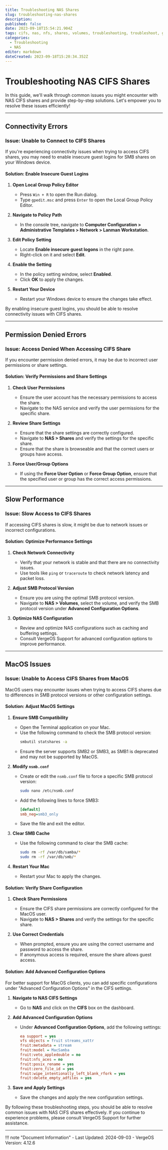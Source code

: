 ```yaml
---
title: Troubleshooting NAS Shares
slug: troubleshooting-nas-shares
description: 
published: false
date: 2023-09-18T15:54:21.904Z
tags: cifs, nas, nfs, shares, volumes, troubleshooting, troubleshoot, guest, lanmanager, smb
categories:
  - Troubleshooting
  - NAS
editor: markdown
dateCreated: 2023-09-18T15:20:34.352Z
---
```


# Troubleshooting NAS CIFS Shares

In this guide, we'll walk through common issues you might encounter with NAS CIFS shares and provide step-by-step solutions. Let's empower you to resolve these issues efficiently!

---

## Connectivity Errors

### Issue: Unable to Connect to CIFS Shares

If you're experiencing connectivity issues when trying to access CIFS shares, you may need to enable insecure guest logins for SMB shares on your Windows device.

#### Solution: Enable Insecure Guest Logins

1. **Open Local Group Policy Editor**
   - Press `Win + R` to open the Run dialog.
   - Type `gpedit.msc` and press `Enter` to open the Local Group Policy Editor.

2. **Navigate to Policy Path**
   - In the console tree, navigate to **Computer Configuration > Administrative Templates > Network > Lanman Workstation**.

3. **Edit Policy Setting**
   - Locate **Enable insecure guest logons** in the right pane.
   - Right-click on it and select **Edit**.

4. **Enable the Setting**
   - In the policy setting window, select **Enabled**.
   - Click **OK** to apply the changes.

5. **Restart Your Device**
   - Restart your Windows device to ensure the changes take effect.

By enabling insecure guest logins, you should be able to resolve connectivity issues with CIFS shares.

---

## Permission Denied Errors

### Issue: Access Denied When Accessing CIFS Share

If you encounter permission denied errors, it may be due to incorrect user permissions or share settings.

#### Solution: Verify Permissions and Share Settings

1. **Check User Permissions**
   - Ensure the user account has the necessary permissions to access the share.
   - Navigate to the NAS service and verify the user permissions for the specific share.

2. **Review Share Settings**
   - Ensure that the share settings are correctly configured.
   - Navigate to **NAS > Shares** and verify the settings for the specific share.
   - Ensure that the share is browseable and that the correct users or groups have access.

3. **Force User/Group Options**
   - If using the **Force User Option** or **Force Group Option**, ensure that the specified user or group has the correct access permissions.

---

## Slow Performance

### Issue: Slow Access to CIFS Shares

If accessing CIFS shares is slow, it might be due to network issues or incorrect configurations.

#### Solution: Optimize Performance Settings

1. **Check Network Connectivity**
   - Verify that your network is stable and that there are no connectivity issues.
   - Use tools like `ping` or `traceroute` to check network latency and packet loss.

2. **Adjust SMB Protocol Version**
   - Ensure you are using the optimal SMB protocol version.
   - Navigate to **NAS > Volumes**, select the volume, and verify the SMB protocol version under **Advanced Configuration Options**.

3. **Optimize NAS Configuration**
   - Review and optimize NAS configurations such as caching and buffering settings.
   - Consult VergeOS Support for advanced configuration options to improve performance.

---

## MacOS Issues

### Issue: Unable to Access CIFS Shares from MacOS

MacOS users may encounter issues when trying to access CIFS shares due to differences in SMB protocol versions or other configuration settings.

#### Solution: Adjust MacOS Settings

1. **Ensure SMB Compatibility**
   - Open the Terminal application on your Mac.
   - Use the following command to check the SMB protocol version:
     ```bash
     smbutil statshares -a
     ```
   - Ensure the server supports SMB2 or SMB3, as SMB1 is deprecated and may not be supported by MacOS.

2. **Modify `nsmb.conf`**
   - Create or edit the `nsmb.conf` file to force a specific SMB protocol version:
     ```bash
     sudo nano /etc/nsmb.conf
     ```
   - Add the following lines to force SMB3:
     ```ini
     [default]
     smb_neg=smb3_only
     ```
   - Save the file and exit the editor.

3. **Clear SMB Cache**
   - Use the following command to clear the SMB cache:
     ```bash
     sudo rm -rf /var/db/samba/*
     sudo rm -rf /var/db/smb/*
     ```

4. **Restart Your Mac**
   - Restart your Mac to apply the changes.

#### Solution: Verify Share Configuration

1. **Check Share Permissions**
   - Ensure the CIFS share permissions are correctly configured for the MacOS user.
   - Navigate to **NAS > Shares** and verify the settings for the specific share.

2. **Use Correct Credentials**
   - When prompted, ensure you are using the correct username and password to access the share.
   - If anonymous access is required, ensure the share allows guest access.

#### Solution: Add Advanced Configuration Options

For better support for MacOS clients, you can add specific configurations under "Advanced Configuration Options" in the CIFS settings.

1. **Navigate to NAS CIFS Settings**
   - Go to **NAS** and click on the **CIFS** box on the dashboard.

2. **Add Advanced Configuration Options**
   - Under **Advanced Configuration Options**, add the following settings:
     ```ini
     ea support = yes
     vfs objects = fruit streams_xattr
     fruit:metadata = stream
     fruit:model = MacSamba
     fruit:veto_appledouble = no
     fruit:nfs_aces = no
     fruit:posix_rename = yes
     fruit:zero_file_id = yes
     fruit:wipe_intentionally_left_blank_rfork = yes
     fruit:delete_empty_adfiles = yes
     ```

3. **Save and Apply Settings**
   - Save the changes and apply the new configuration settings.

By following these troubleshooting steps, you should be able to resolve common issues with NAS CIFS shares effectively. If you continue to experience problems, please consult VergeOS Support for further assistance.

---

!!! note "Document Information"
    - Last Updated: 2024-09-03
    - VergeOS Version: 4.12.6
